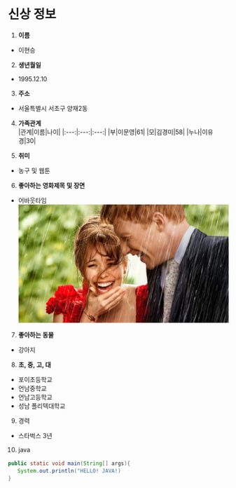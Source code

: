 # 신상 정보
1. __이름__   
 * 이현승

2. __생년월일__   
 * 1995.12.10

3. __주소__   
 * 서울특별시 서초구 양재2동

4. __가족관계__   
   |관계|이름|나이|
   |:---:|:---:|:---:|
   |부|이문영|61|
   |모|김경미|58|
   |누나|이유경|30|

5. __취미__   
 * 농구 및 웹툰

6. __좋아하는 영화제목 및 장면__   
 * 어바웃타임  
   ![어바웃타임](my-hs-project/../a.jpg)

7. __좋아하는 동물__   
 * 강아지

8. __초, 중, 고, 대__   
 * 포이초등학교
 * 언남중학교
 * 언남고등학교
 * 성남 폴리텍대학교

9. 경력
 * 스타벅스 3년   

10. java
~~~java
public static void main(String[] args){
   System.out.println("HELLO! JAVA!)
}
~~~

   
